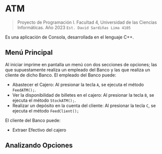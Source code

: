 # ATM

> Proyecto de Programación I. Facultad 4, Universidad de las Ciencias Informáticas. Año 2023
`Est. David Sardiñas Lima 4105`

Es una aplicación de Consola, desarrollada en el lenguaje C++.

## Menú Principal
Al iniciar imprime en pantalla un menú con dos secciones de opciones; las que supuestamente realiza un empleado del Banco y las que realiza un cliente de dicho Banco.
 El empleado del Banco puede:
 - Abastecer el Cajero: Al presionar la tecla `A`, se ejecuta el método `FeedATM();`.
 - Ver la disponibilidad de billetes en el cajero: Al presionar la tecla `B`, se ejecuta el método `StockATM();`.
 - Realizar un depósito en la cuenta del cliente: Al presionar la tecla `C`, se ejecuta el método `FeedClient();`
 
 El cliente del Banco puede:
 - Extraer Efectivo del cajero

## Analizando Opciones

